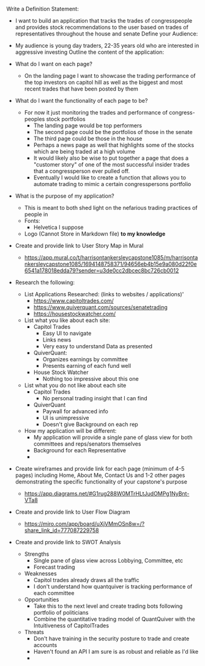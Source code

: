 Write a Definition Statement:
- I want to build an application that tracks the trades of congresspeople and provides stock recommendations to the user based on trades of representatives throughout the house and senate
Define your Audience:
- My audience is young day traders, 22-35 years old who are interested in aggressive investing
Outline the content of the application:
- What do I want on each page?
	- On the landing page I want to showcase the trading performance of the top investors on capitol hill as well as the biggest and most recent trades that have been posted by them
- What do I want the functionality of each page to be?
	- For now it just monitoring the trades and performance of congress-peoples stock portfolios
		- The landing page would be top performers
		- The second page could be the portfolios of those in the senate
		- The third page could be those in the house
		- Perhaps a news page as well that highlights some of the stocks which are being traded at a high volume
		- It would likely also be wise to put together a page that does a "customer story" of one of the most successful insider trades that a congressperson ever pulled off.
		- Eventually I would like to create a function that allows you to automate trading to mimic a certain congresspersons portfolio
- What is the purpose of my application?
	- This is meant to both shed light on the nefarious trading practices of people in
	- Fonts:
		- Helvetica I suppose
	- Logo (Cannot Store in Markdown file) **to my knowledge**

- Create and provide link to User Story Map in Mural
	- https://app.mural.co/t/harrisontankersleycapstone1085/m/harrisontankersleycapstone1085/1694148758371/94656eb4b15e9a080d22f0e6541a178018edda79?sender=u3de0cc2dbcec8bc726cb0012
- Research the following:
	- List Applications Researched: (links to websites / applications)'
		- https://www.capitoltrades.com/
		- https://www.quiverquant.com/sources/senatetrading
		- https://housestockwatcher.com/
	- List what you like about each site:
		- Capitol Trades
			- Easy UI to navigate
			- Links news
			- Very easy to understand Data as presented
		- QuiverQuant:
			- Organizes earnings by committee
			- Presents earning of each fund well
		- House Stock Watcher
			- Nothing too impressive about this one
	- List what you do not like about each site
		- Capitol Trades
			- No personal trading insight that I can find
		- QuiverQuant
			- Paywall for advanced info
			- UI is unimpressive
			- Doesn't give Background on each rep
	- How my application will be different:
		- My application will provide a single pane of glass view for both committees and reps/senators themselves
		- Background for each Representative
		-
- Create wireframes and provide link for each page (minimum of 4-5 pages) including Home, About Me, Contact Us and 1-2 other pages demonstrating the specific functionality of your capstone's purpose
	- https://app.diagrams.net/#G1rug288W0MTrHLtJudOMPg1NyBnt-VTa8
- Create and provide link to User Flow Diagram
	- https://miro.com/app/board/uXjVMmOSn8w=/?share_link_id=777087229758
- Create and provide link to SWOT Analysis
	- Strengths
		- Single pane of glass view across Lobbying, Committee, etc
		- Forecast trading
	- Weaknesses
		- Capitol trades already draws all the traffic
		- I don't understand how quantquiver is tracking performance of each committee
	- Opportunities
		- Take this to the next level and create trading bots following portfolio of politicians
		- Combine the quantitative trading model of QuantQuiver with the Intuitiveness of CapitolTrades
	- Threats
		- Don't have training in the security posture to trade and create accounts
		- Haven't found an API I am sure is as robust and reliable as I'd like
		-
